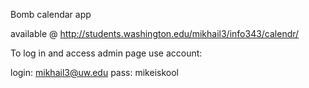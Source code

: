 Bomb calendar app

available @ 
http://students.washington.edu/mikhail3/info343/calendr/


To log in and access admin page use account:

login: mikhail3@uw.edu
pass: mikeiskool
